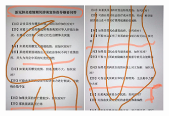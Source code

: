 [![Fucking China](https://github.com/wuhan-corona-kr/For_Free/blob/master/News/%E2%80%9C%EC%9D%B4%EB%9F%B4%20%EB%95%90%20%EC%9D%B4%EB%A0%87%EA%B2%8C%E2%80%9D%20%EA%B3%B5%EC%82%B0%EB%8B%B9%20%EB%8C%93%EA%B8%80%EB%B6%80%EB%8C%80%20%E2%80%98%EC%9A%B0%EB%A7%88%EC%98%A4%EB%8B%B9%E2%80%99%20%EC%97%AC%EB%A1%A0%EA%B3%B5%EC%9E%91%20%EC%A7%80%EC%B9%A8%EC%84%9C%20%EC%9C%A0%EC%B6%9C%20_%20%EC%A4%91%EA%B3%B5%20_%20%ED%99%9C%EB%8F%99%EC%A7%80%EC%B9%A8%20_%20%EB%82%B4%EB%B6%80%EB%AC%B8%EC%84%9C%20_%20%EC%97%90%ED%8F%AC%ED%81%AC%ED%83%80%EC%9E%84%EC%8A%A4/%E2%80%9C%EC%9D%B4%EB%9F%B4%20%EB%95%90%20%EC%9D%B4%EB%A0%87%EA%B2%8C%E2%80%9D%20%EA%B3%B5%EC%82%B0%EB%8B%B9%20%EB%8C%93%EA%B8%80%EB%B6%80%EB%8C%80%20%E2%80%98%EC%9A%B0%EB%A7%88%EC%98%A4%EB%8B%B9%E2%80%99%20%EC%97%AC%EB%A1%A0%EA%B3%B5%EC%9E%91%20%EC%A7%80%EC%B9%A8%EC%84%9C%20%EC%9C%A0%EC%B6%9C%20_%20%EC%A4%91%EA%B3%B5%20_%20%ED%99%9C%EB%8F%99%EC%A7%80%EC%B9%A8%20_%20%EB%82%B4%EB%B6%80%EB%AC%B8%EC%84%9C%20_%20%EC%97%90%ED%8F%AC%ED%81%AC%ED%83%80%EC%9E%84%EC%8A%A4_files/1111-600x400.jpg)](https://kr.theepochtimes.com/중공-댓글부대-우마오당에-지시한-우한폐렴-여론공_523386.html)
